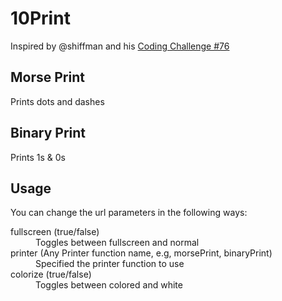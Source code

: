 # 10Print  
Inspired by @shiffman and his [Coding Challenge #76](https://github.com/CodingTrain/Rainbow-Code/tree/master/CodingChallenges/CC_76_10PRINT)

## Morse Print 
Prints dots and dashes  

## Binary Print  
Prints 1s & 0s

## Usage  
You can change the url parameters in the following ways:  
<dl>
<dt>fullscreen (true/false)</dt>
<dd>Toggles between fullscreen and normal</dd>
<dt>printer (Any Printer function name, e.g, morsePrint, binaryPrint)</dt>
<dd>Specified the printer function to use</dd>
<dt>colorize (true/false)</dt>
<dd>Toggles between colored and white</dd>
</dl>
